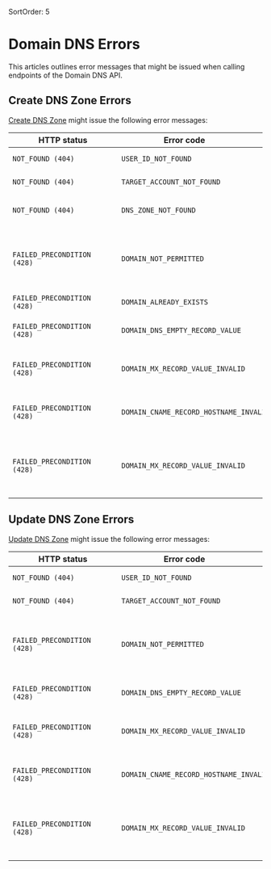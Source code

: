SortOrder: 5
# Domain DNS Errors

This articles outlines error messages that might be issued when calling
endpoints of the Domain DNS API.

## Create DNS Zone Errors

[Create DNS Zone](https://dev.wix.com/docs/rest/api-reference/account-level-ap-is/domain-dns/create-dns-zone) might issue the following error messages:

| <div style="width:200px">HTTP status</div> | <div style="width:250px">Error code</div> | <div style="width:280px">Error message </div> | <div style="width:300px">Troubleshooting <div> |
|---|---|---|---|
| `NOT_FOUND (404)` | `USER_ID_NOT_FOUND` | User id not found in request context. | Make sure to pass the correct authorization header. |
| `NOT_FOUND (404)` | `TARGET_ACCOUNT_NOT_FOUND` | Target account id not found in request context. | Make sure to pass the correct account ID in the header of the call. |
| `NOT_FOUND (404)` | `DNS_ZONE_NOT_FOUND` | No dns zone found for domain name `<domainName>`. | You must pass a `dnsZone` object when setting up a DNS zone in Google's Cloud DNS. |
| `FAILED_PRECONDITION (428)` | `DOMAIN_NOT_PERMITTED` | Domain `<domain>` is not permitted to target account. | Make sure to pass the correct account ID in the header of the call. The target account must also have a Premium subscription that allows connecting a domain with the chosen TLD. See the [Resellers API](https://dev.wix.com/api/rest/account-level-apis/resellers/introduction) for more information. |
| `FAILED_PRECONDITION (428)` | `DOMAIN_ALREADY_EXISTS` | Domain `<domain>` already exists. | You can create a DNS zone in Google's Cloud DNS that already exists. |
| `FAILED_PRECONDITION (428)` | `DOMAIN_DNS_EMPTY_RECORD_VALUE` | Value of record `<recordType>` is empty. | You must pass values for each DNS record that you want to specify in Google's Cloud DNS. |
| `FAILED_PRECONDITION (428)` | `DOMAIN_MX_RECORD_VALUE_INVALID` | Value of MX record `<value>` is invalid, it should start with a priority and then the mail server, for example `"5 aspmx.l.google.com"`. | Make sure to use this format `"5 aspmx.l.google.com"` when specifying the value of an MX record in Google's Cloud DNS. |
| `FAILED_PRECONDITION (428)` | `DOMAIN_CNAME_RECORD_HOSTNAME_INVALID` | Host name of the CNAME record `$value` is invalid, it should end with the domain name but not equal to it, for example `"en.domain.com"`. | Make sure to use this format `"en.domain.com"` when specifying the value of a CNAME record in Google's Cloud DNS. |
| `FAILED_PRECONDITION (428)` | `DOMAIN_MX_RECORD_VALUE_INVALID` | Multiple `<recordType>` records with the same hostName `<hostName>` not supported, the multiple values belong to the same hostName should be combined under one `<recordType>`. | Make sure that you pass all DNS record values that belong to the same type in a single `values` array of the relevant `records.type` object. You can't pass multiple `record` objects with the same record `type`. |

## Update DNS Zone Errors

[Update DNS Zone](https://dev.wix.com/docs/rest/api-reference/account-level-ap-is/domain-dns/update-dns-zone) might issue the following error messages:

| <div style="width:200px">HTTP status</div> | <div style="width:250px">Error code</div> | <div style="width:280px">Error message </div> | <div style="width:300px">Troubleshooting <div> |
|---|---|---|---|
| `NOT_FOUND (404)` | `USER_ID_NOT_FOUND` | User id not found in request context. | Make sure to pass the correct authorization header. |
| `NOT_FOUND (404)` | `TARGET_ACCOUNT_NOT_FOUND` | Target account id not found in request context. | Make sure to pass the correct account ID in the header of the call. |
| `FAILED_PRECONDITION (428)` | `DOMAIN_NOT_PERMITTED` | Domain `<domain>` is not permitted to target account. | Make sure to pass the correct account ID in the header of the call. The target account must also have a Premium subscription that allows connecting a domain with the chosen TLD. See the [Resellers API](https://dev.wix.com/api/rest/account-level-apis/resellers/introduction) for more information. |
| `FAILED_PRECONDITION (428)` | `DOMAIN_DNS_EMPTY_RECORD_VALUE` | Value of record `<recordType>` is empty. | You must pass at least one value for each DNS record type that you want to specify in Google's Cloud DNS. |
| `FAILED_PRECONDITION (428)` | `DOMAIN_MX_RECORD_VALUE_INVALID` | Value of MX record `<value>` is invalid, it should start with a priority and then the mail server, for example `"5 aspmx.l.google.com"`. | Make sure to use this format: `"5 aspmx.l.google.com"`, when specifying the value of an MX record in Google's Cloud DNS. |
| `FAILED_PRECONDITION (428)` | `DOMAIN_CNAME_RECORD_HOSTNAME_INVALID` | Host name of the CNAME record `$value` is invalid, it should end with the domain name but not equal to it, for example `"en.domain.com"`. | Make sure to use this format: `"en.domain.com"`, when specifying the value of a CNAME record in Google's Cloud DNS. |
| `FAILED_PRECONDITION (428)` | `DOMAIN_MX_RECORD_VALUE_INVALID` | Multiple `<recordType>` records with the same hostName `<hostName>` not supported, the multiple values belong to the same hostName should be combined under one `<recordType>`. | Make sure that you pass all DNS record values that belong to the same DNS record type in the `values` array of the relevant `record` object. You can't pass multiple `record` objects that have the same record `type`. |